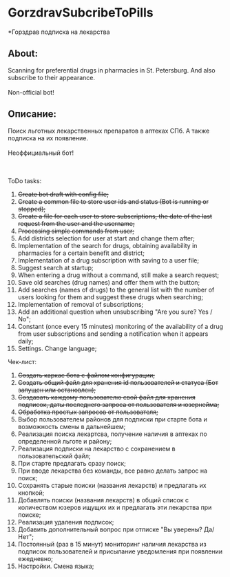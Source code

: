 # GorzdravSubcribeToPills
*Горздрав подписка на лекарства
<h2>About:</h2>

Scanning for preferential drugs in pharmacies in St. Petersburg. And also subscribe to their appearance.<br><br>Non-official bot!

<h2>Описание:</h2>
Поиск льготных лекарственных препаратов в аптеках СПб. А также подписка на их появление.<br><br>Неоффициальный бот!

<br>
<br>
<br>


ToDo tasks:
1) <s>Create bot draft with config file;</s>
2) <s>Create a common file to store user ids and status (Bot is running or stopped);</s>
3) <s>Create a file for each user to store subscriptions, the date of the last request from the user and the username;</s>
4) <s>Processing simple commands from user;</s>
5) Add districts selection for user at start and change them after;
6) Implementation of the search for drugs, obtaining availability in pharmacies for a certain benefit and district;
7) Implementation of a drug subscription with saving to a user file;
8) Suggest search at startup;
9) When entering a drug without a command, still make a search request;
10) Save old searches (drug names) and offer them with the button;
11) Add searches (names of drugs) to the general list with the number of users looking for them and suggest these drugs when searching;
12) Implementation of removal of subscriptions;
13) Add an additional question when unsubscribing "Are you sure? Yes / No";
14) Constant (once every 15 minutes) monitoring of the availability of a drug from user subscriptions and sending a notification when it appears daily;
15) Settings. Change language;

Чек-лист:
1) <s>Создать каркас бота с файлом конфигурации;</s>
2) <s>Создать общий файл для хранения id пользователей и статуса (Бот запущен или остановлен);</s>
3) <s>Создавать каждому пользователю свой файл для хранения подписок, даты последнего запроса от пользователя и юзернейма;</s>
4) <s>Обработка простых запросов от пользователя;</s>
5) Выбор пользователем районов для подписки при старте бота и возможность смены в дальнейшем;
6) Реализация поиска лекартсва, получение наличия в аптеках по определенной льготе и району;
7) Реализация подписки на лекарство с сохранением в пользовательский файл;
8) При старте предлагать сразу поиск;
9) При вводе лекарства без команды, все равно делать запрос на поиск;
10) Сохранять старые поиски (названия лекарств) и предлагать их кнопкой;
11) Добавлять поиски (названия лекарств) в общий список с количеством юзеров ищущих их и предлагать эти лекарства при поиске;
12) Реализация удаления подписок;
13) Добавить дополнительный вопрос при отписке "Вы уверены? Да/Нет";
14) Постоянный (раз в 15 минут) мониторинг наличия лекарства из подписок пользователей и присылание уведомления при появлении ежедневно;
15) Настройки. Смена языка;
